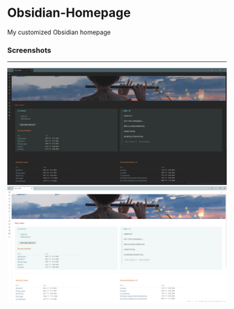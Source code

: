 # Obsidian-Homepage
My customized Obsidian homepage

### Screenshots
---
![screenshot](screenshots/dark.png)
![screenshot](screenshots/light.png)

